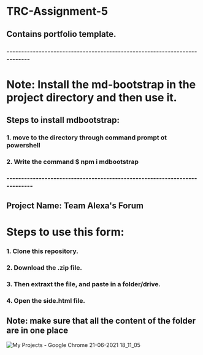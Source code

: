 # TRC-Assignment-5

## Contains portfolio template.

### -------------------------------------------------------------------------
# Note:  Install the md-bootstrap in the project directory and then use it.

## Steps to install mdbootstrap:
### 1. move to the directory through command prompt ot powershell
### 2. Write the command $  npm i mdbootstrap
### --------------------------------------------------------------------------

## Project Name: Team Alexa's Forum

# Steps to use this form:

### 1. Clone this repository.
### 2. Download the .zip file.
### 3. Then extraxt the file, and paste in a folder/drive.
### 4. Open the side.html file.

## Note: make sure that all the content of the folder are in one place

![My Projects - Google Chrome 21-06-2021 18_11_05](https://user-images.githubusercontent.com/64792024/122764023-a6429c80-d2bc-11eb-9c14-68c08a1fdcea.png)

